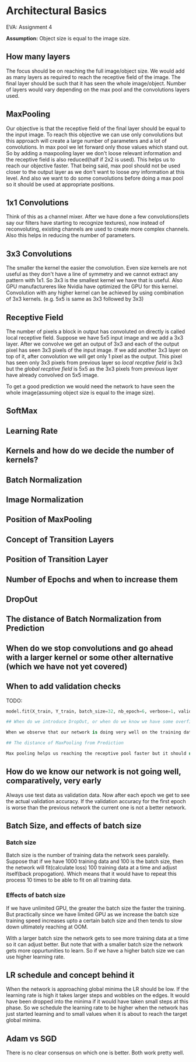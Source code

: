 # Architectural Basics

EVA: Assignment 4

**Assumption:** Object size is equal to the image size.

## How many layers

The focus should be on reaching the full image/object size. We would add as many layers as required to reach the receptive field of the image. The final layer should be such that it has seen the whole image/object. Number of layers would vary depending on the max pool and the convolutions layers used.

## MaxPooling

Our objective is that the receptive field of the final layer should be equal to the input image. To reach this objective we can use only convolutions but this approach will create a large number of parameters and a lot of convolutions. In max pool we let forward only those values which stand out. So by adding a maxpooling layer we don't loose relevant information and the receptive field is also reduced(half if 2x2 is used). This helps us to reach our objective faster. That being said, max pool should not be used closer to the output layer as we don't want to loose *any* information at this level. And also we want to do some convolutions before doing a max pool so it should be used at  appropriate positions.

## 1x1 Convolutions

Think of this as a channel mixer. After we have done a few convolutions(lets say our filters have starting to recognize textures), now instead of reconvoluting, existing channels are used to create more complex channels. Also this helps in reducing the number of parameters.

## 3x3 Convolutions

The smaller the kernel the easier the convolution. Even size kernels are not useful as they don't have a line of symmetry and we cannot extract any pattern with 1x1. So 3x3 is the smallest kernel we have that is useful. Also GPU manufactureres like Nvidia have optimized the GPU for this kernel. Convolution with any higher kernel can be achieved by using combination of 3x3 kernels. (e.g. 5x5 is same as 3x3 followed by 3x3)

## Receptive Field

The number of pixels a block in output has convoluted on directly is called local receptive field. Suppose we have 5x5 input image and we add a 3x3 layer. After we convolve we get an output of 3x3 and each of the output pixel has seen 3x3 pixels of the input image. If we add another 3x3 layer on top of it, after convolution we will get only 1 pixel as the output. This pixel has seen only 3x3 pixels from previous layer so *local recptive field* is 3x3 but the *global recptive field* is 5x5 as the 3x3 pixels from previous layer have already convolved on 5x5 image.

To get a good prediction we would need the network to have seen the whole image(assuming object size is equal to the image size).

## SoftMax


## Learning Rate


## Kernels and how do we decide the number of kernels?


## Batch Normalization


## Image Normalization


## Position of MaxPooling


## Concept of Transition Layers


## Position of Transition Layer


## Number of Epochs and when to increase them


## DropOut


## The distance of Batch Normalization from Prediction


## When do we stop convolutions and go ahead with a larger kernel or some other alternative (which we have not yet covered)

## When to add validation checks

TODO:
```py
model.fit(X_train, Y_train, batch_size=32, nb_epoch=6, verbose=1, validation_data=(X_test, Y_test))

## When do we introduce DropOut, or when do we know we have some overfitting

When we observe that our network is doing very well on the training data but doing poor on the validation data. In other words when the training accuracy is high but the validation accuracy is low we know that the model is overfitting. At this stage we introduce Dropout.

## The distance of MaxPooling from Prediction

Max pooling helps us reaching the receptive pool faster but it should not be used closer to the prediction layer. As by using max pool we loose all values other than the max ones. This may not be an issue when our global receptive field is small but when we go up the network the values become more relevant than before. Before the prediction layer we don't want to loose *any* information so we don't do max pools before 3 layers.

```

## How do we know our network is not going well, comparatively, very early

Always use test data as validation data. Now after each epoch we get to see the actual validation accuracy. If the validation accuracy for the first epoch is worse than the previous network the current one is not a better network.

## Batch Size, and effects of batch size

### Batch size

Batch size is the number of training data the network sees paralelly. Suppose that if we have 1000 training data and 100 is the batch size, then the network will fit(calculate loss) 100 training data at a time and adjust itself(back propogation). Which means that it would have to repeat this process 10 times to be able to fit on all training data.

### Effects of batch size

If we have unlimited GPU, the greater the batch size the faster the training. But practically since we have limited GPU as we increase the batch size training speed increases upto a certain batch size and then tends to slow down ultimately reaching at OOM.

With a larger batch size the network gets to see more training data at a time so it can adjust better. But note that with a smaller batch size the network gets more oppurtunities to learn. So if we have a higher batch size we can use higher learning rate.


## LR schedule and concept behind it

When the network is approaching global minima the LR should be low. If the learning rate is high it takes larger steps and wobbles on the edges. It would have been dropped into the minima if it would have taken small steps at this phase. So we schedule the learning rate to be higher when the network has just started learning and to small values when it is about to reach the target global minima.

## Adam vs SGD

There is no clear consensus on which one is better. Both work pretty well.
